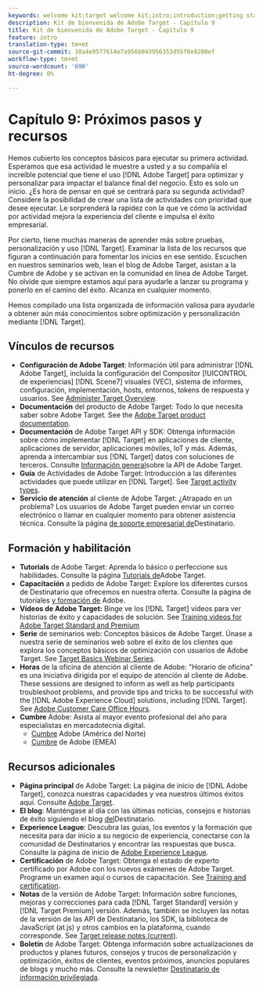 ```yaml
---
keywords: welcome kit;target welcome kit;intro;introduction;getting started
description: Kit de bienvenida de Adobe Target - Capítulo 9
title: Kit de bienvenida de Adobe Target - Capítulo 9
feature: intro
translation-type: tm+mt
source-git-commit: 38a4e9577614e7a956b043956353d55f8e8200ef
workflow-type: tm+mt
source-wordcount: '690'
ht-degree: 0%

---
```



# Capítulo 9: Próximos pasos y recursos

Hemos cubierto los conceptos básicos para ejecutar su primera actividad. Esperamos que esa actividad le muestre a usted y a su compañía el increíble potencial que tiene el uso [!DNL Adobe Target] para optimizar y personalizar para impactar el balance final del negocio. Esto es solo un inicio. ¿Es hora de pensar en qué se centrará para su segunda actividad? Considere la posibilidad de crear una lista de actividades con prioridad que desee ejecutar. Le sorprenderá la rapidez con la que ve cómo la actividad por actividad mejora la experiencia del cliente e impulsa el éxito empresarial.

Por cierto, tiene muchas maneras de aprender más sobre pruebas, personalización y uso [!DNL Target]. Examinar la lista de los recursos que figuran a continuación para fomentar los inicios en ese sentido. Escuchen en nuestros seminarios web, lean el blog de Adobe Target, asistan a la Cumbre de Adobe y se activan en la comunidad en línea de Adobe Target. No olvide que siempre estamos aquí para ayudarle a lanzar su programa y ponerlo en el camino del éxito. Alcanza en cualquier momento.

Hemos compilado una lista organizada de información valiosa para ayudarle a obtener aún más conocimientos sobre optimización y personalización mediante [!DNL Target].

## Vínculos de recursos

* **Configuración de Adobe Target**: Información útil para administrar [!DNL Adobe Target], incluida la configuración del Compositor [!UICONTROL de experiencias] [!DNL Scene7] visuales (VEC), sistema de informes, configuración, implementación, hosts, entornos, tokens de respuesta y usuarios. See [Administer Target Overview](/help/administrating-target/administrating-target.md).
* **Documentación** del producto de Adobe Target: Todo lo que necesita saber sobre Adobe Target. See the [Adobe Target product documentation](https://docs.adobe.com/content/help/en/target/using/target-home.html).
* **Documentación** de Adobe Target API y SDK: Obtenga información sobre cómo implementar [!DNL Target] en aplicaciones de cliente, aplicaciones de servidor, aplicaciones móviles, IoT y más. Además, aprenda a intercambiar sus [!DNL Target] datos con soluciones de terceros. Consulte [Información general](/help/api/api-overview.md)sobre la API de Adobe Target.
* **Guía** de Actividades de Adobe Target: Introducción a las diferentes actividades que puede utilizar en [!DNL Target]. See [Target activity types](/help/c-activities/target-activities-guide.md).
* **Servicio de atención** al cliente de Adobe Target: ¿Atrapado en un problema? Los usuarios de Adobe Target pueden enviar un correo electrónico o llamar en cualquier momento para obtener asistencia técnica. Consulte la página [de soporte empresarial de](https://helpx.adobe.com/contact/enterprise-support.ec.html#target)Destinatario.

## Formación y habilitación

* **Tutorials** de Adobe Target: Aprenda lo básico o perfeccione sus habilidades. Consulte la página [Tutorials de](https://docs.adobe.com/content/help/en/target-learn/tutorials/overview.html)Adobe Target.
* **Capacitación** a pedido de Adobe Target: Explore los diferentes cursos de Destinatario que ofrecemos en nuestra oferta. Consulte la página de tutoriales [y formación de](https://helpx.adobe.com/learning.html?promoid=KAUDK) Adobe.
* **Vídeos de Adobe Target:** Binge ve los [!DNL Target] vídeos para ver historias de éxito y capacidades de solución. See [Training videos for Adobe Target Standard and Premium](/help/c-intro/target-standard-premium-training-videos.md)
* **Serie** de seminarios web: Conceptos básicos de Adobe Target. Únase a nuestra serie de seminarios web sobre el éxito de los clientes que explora los conceptos básicos de optimización con usuarios de Adobe Target. See [Target Basics Webinar Series](/help/cmp-resources-and-contact-information.md#concept_11902FAC95C64479AABE020557A7EEE4).
* **Horas** de la oficina de atención al cliente de Adobe: &quot;Horario de oficina&quot; es una iniciativa dirigida por el equipo de atención al cliente de Adobe. These sessions are designed to inform as well as help participants troubleshoot problems, and provide tips and tricks to be successful with the [!DNL Adobe Experience Cloud] solutions, including [!DNL Target]. See [Adobe Customer Care Office Hours](/help/cmp-resources-and-contact-information.md#concept_58EA30379D3B48C4848BA2A8C464A5B7).
* **Cumbre** Adobe: Asista al mayor evento profesional del año para especialistas en mercadotecnia digital.
   * [Cumbre](https://summit.adobe.com/na/) Adobe (América del Norte)
   * [Cumbre](http://summit-emea.adobe.com/emea/) de Adobe (EMEA)

## Recursos adicionales

* **Página principal** de Adobe Target: La página de inicio de [!DNL Adobe Target], conozca nuestras capacidades y vea nuestros últimos éxitos aquí. Consulte [Adobe Target](https://www.adobe.com/es/marketing/target.html).
* **El blog**: Manténgase al día con las últimas noticias, consejos e historias de éxito siguiendo el blog [del](https://blog.adobe.com/en/2020/07/29/adobe-target-announces-enhanced-analytics-measurement-for-ai-powered-testing-and-personalization.html#gs.di9df5)Destinatario.
* **Experience League**: Descubra las guías, los eventos y la formación que necesita para dar inicio a su negocio de experiencia, conectarse con la comunidad de Destinatarios y encontrar las respuestas que busca. Consulte la página de inicio de [Adobe Experience League](https://experienceleague.adobe.com/#home).
* **Certificación** de Adobe Target: Obtenga el estado de experto certificado por Adobe con los nuevos exámenes de Adobe Target. Programe un examen aquí o cursos de capacitación. See [Training and certification](/help/c-intro/training-and-certification.md).
* **Notas** de la versión de Adobe Target: Información sobre funciones, mejoras y correcciones para cada [!DNL Target Standard] versión y [!DNL Target Premium] versión. Además, también se incluyen las notas de la versión de las API de Destinatario, los SDK, la biblioteca de JavaScript (at.js) y otros cambios en la plataforma, cuando corresponde. See [Target release notes (current)](/help/r-release-notes/release-notes.md).
* **Boletín** de Adobe Target: Obtenga información sobre actualizaciones de productos y planes futuros, consejos y trucos de personalización y optimización, éxitos de clientes, eventos próximos, anuncios populares de blogs y mucho más. Consulte la newsletter [Destinatario de información privilegiada](/help/r-release-notes/target-insider-newsletter.md).

